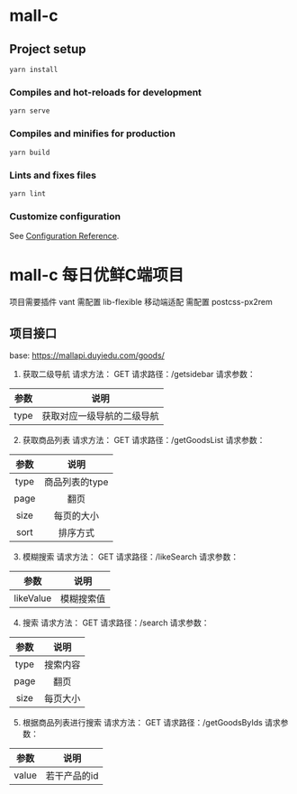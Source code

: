 # mall-c

## Project setup
```
yarn install
```

### Compiles and hot-reloads for development
```
yarn serve
```

### Compiles and minifies for production
```
yarn build
```

### Lints and fixes files
```
yarn lint
```

### Customize configuration
See [Configuration Reference](https://cli.vuejs.org/config/).

# mall-c 每日优鲜C端项目

项目需要插件
vant
需配置 lib-flexible 移动端适配
需配置 postcss-px2rem

## 项目接口

base: https://mallapi.duyiedu.com/goods/

1. 获取二级导航
请求方法： GET
请求路径：/getsidebar
请求参数：

| 参数 | 说明|
| :---: | :---: |
| type | 获取对应一级导航的二级导航 |

2. 获取商品列表
请求方法： GET
请求路径：/getGoodsList
请求参数：

| 参数 | 说明|
| :---: | :---: |
| type | 商品列表的type |
| page | 翻页 |
| size | 每页的大小 |
| sort| 排序方式 |

3. 模糊搜索
请求方法： GET
请求路径：/likeSearch
请求参数：

| 参数 | 说明|
| :---: | :---: |
| likeValue | 模糊搜索值 |

4. 搜索
请求方法： GET
请求路径：/search
请求参数：

| 参数 | 说明|
| :---: | :---: |
| type | 搜索内容 |
| page | 翻页 |
| size | 每页大小 |

5. 根据商品列表进行搜索
请求方法： GET
请求路径：/getGoodsByIds
请求参数：

| 参数 | 说明|
| :---: | :---: |
| value | 若干产品的id |
